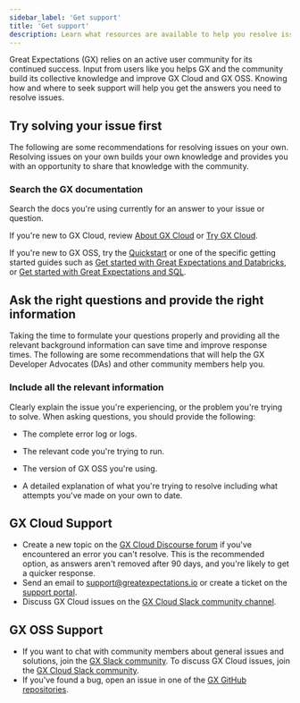```yaml
---
sidebar_label: 'Get support'
title: 'Get support'
description: Learn what resources are available to help you resolve issues with GX Cloud and GX OSS.
---
```


Great Expectations (GX) relies on an active user community for its continued success. Input from users like you helps GX and the community build its collective knowledge and improve GX Cloud and GX OSS. Knowing how and where to seek support will help you get the answers you need to resolve issues.

## Try solving your issue first

The following are some recommendations for resolving issues on your own. Resolving issues on your own builds your own knowledge and provides you with an opportunity to share that knowledge with the community.

### Search the GX documentation

Search the docs you're using currently for an answer to your issue or question.

If you're new to GX Cloud, review [About GX Cloud](/cloud/about_gx.md) or [Try GX Cloud](/cloud/try_gx_cloud.md).

If you're new to GX OSS, try the [Quickstart](/oss/tutorials/quickstart.md) or one of the specific getting started guides such as [Get started with Great Expectations and Databricks](/oss/tutorials/getting_started/how_to_use_great_expectations_in_databricks.md), or [Get started with Great Expectations and SQL](/oss/tutorials/getting_started/how_to_use_great_expectations_with_sql.md).

## Ask the right questions and provide the right information

Taking the time to formulate your questions properly and providing all the relevant background information can save time and improve response times. The following are some recommendations that will help the GX Developer Advocates (DAs) and other community members help you.

### Include all the relevant information

Clearly explain the issue you're experiencing, or the problem you're trying to solve. When asking questions, you should provide the following:

- The complete error log or logs.

- The relevant code you're trying to run.

- The version of GX OSS you're using.

- A detailed explanation of what you're trying to resolve including what attempts you've made on your own to date.

## GX Cloud Support

- Create a new topic on the [GX Cloud Discourse forum](https://discourse.greatexpectations.io/c/cloud-support/17) if you've encountered an error you can't resolve. This is the recommended option, as answers aren't removed after 90 days, and you're likely to get a quicker response.
- Send an email to support@greatexpectations.io or create a ticket on the [support portal](https://support.greatexpectations.io).
- Discuss GX Cloud issues on the [GX Cloud Slack community channel](https://greatexpectationstalk.slack.com/archives/C051D941XAL).

## GX OSS Support

- If you want to chat with community members about general issues and solutions, join the [GX Slack community](https://greatexpectationstalk.slack.com/archives/CUTCNHN82). To discuss GX Cloud issues, join the [GX Cloud Slack community](https://greatexpectationstalk.slack.com/archives/C051D941XAL).
- If you've found a bug, open an issue in one of the [GX GitHub repositories](https://github.com/great-expectations).
